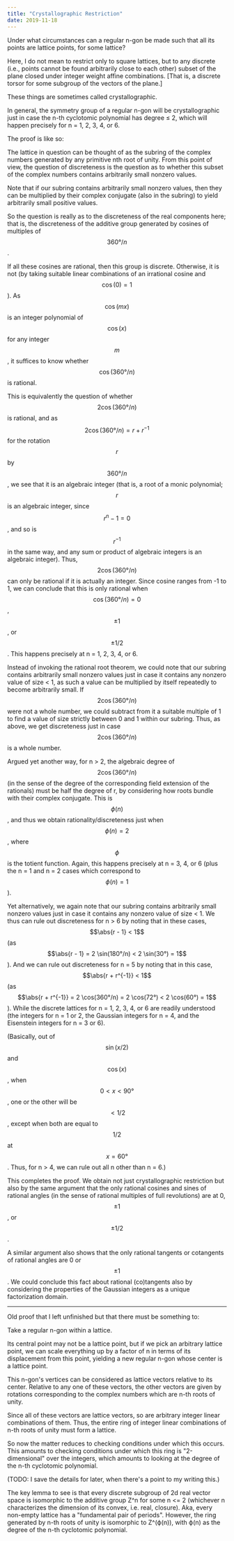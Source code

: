 ```yaml
---
title: "Crystallographic Restriction"
date: 2019-11-18
---
```

Under what circumstances can a regular n-gon be made such that all its points are lattice points, for some lattice?

Here, I do not mean to restrict only to square lattices, but to any discrete (i.e., points cannot be found arbitrarily close to each other) subset of the plane closed under integer weight affine combinations. \[That is, a discrete torsor for some subgroup of the vectors of the plane.\]

These things are sometimes called crystallographic.

In general, the symmetry group of a regular n-gon will be crystallographic just in case the n-th cyclotomic polynomial has degree ≤ 2, which will happen precisely for n = 1, 2, 3, 4, or 6.

The proof is like so: 

The lattice in question can be thought of as the subring of the complex numbers generated by any primitive nth root of unity. From this point of view, the question of discreteness is the question as to whether this subset of the complex numbers contains arbitrarily small nonzero values.

Note that if our subring contains arbitrarily small nonzero values, then they can be multiplied by their complex conjugate (also in the subring) to yield arbitrarily small positive values.

So the question is really as to the discreteness of the real components here; that is, the discreteness of the additive group generated by cosines of multiples of $$360°/n$$.

If all these cosines are rational, then this group is discrete. Otherwise, it is not (by taking suitable linear combinations of an irrational cosine and $$\cos(0) = 1$$). As $$\cos(mx)$$ is an integer polynomial of $$\cos(x)$$ for any integer $$m$$, it suffices to know whether $$\cos(360°/n)$$ is rational.

This is equivalently the question of whether $$2 \cos(360°/n)$$ is rational, and as $$2 \cos(360°/n) = r + r^{-1}$$ for the rotation $$r$$ by $$360°/n$$, we see that it is an algebraic integer (that is, a root of a monic polynomial; $$r$$ is an algebraic integer, since $$r^n - 1 = 0$$, and so is $$r^{-1}$$ in the same way, and any sum or product of algebraic integers is an algebraic integer). Thus, $$2 \cos(360°/n)$$ can only be rational if it is actually an integer. Since cosine ranges from -1 to 1, we can conclude that this is only rational when $$\cos(360°/n) = 0$$, $$\pm 1$$, or $$\pm 1/2$$. This happens precisely at n = 1, 2, 3, 4, or 6.

Instead of invoking the rational root theorem, we could note that our subring contains arbitrarily small nonzero values just in case it contains any nonzero value of size < 1, as such a value can be multiplied by itself repeatedly to become arbitrarily small. If $$2 \cos(360°/n)$$ were not a whole number, we could subtract from it a suitable multiple of 1 to find a value of size strictly between 0 and 1 within our subring. Thus, as above, we get discreteness just in case $$2 \cos(360°/n)$$ is a whole number.

Argued yet another way, for n > 2, the algebraic degree of $$2 \cos(360°/n)$$ (in the sense of the degree of the corresponding field extension of the rationals) must be half the degree of r, by considering how roots bundle with their complex conjugate. This is $$\phi(n)$$, and thus we obtain rationality/discreteness just when $$\phi(n) = 2$$, where $$\phi$$ is the totient function. Again, this happens precisely at n = 3, 4, or 6 (plus the n = 1 and n = 2 cases which correspond to $$\phi(n) = 1$$).

Yet alternatively, we again note that our subring contains arbitrarily small nonzero values just in case it contains any nonzero value of size < 1. We thus can rule out discreteness for n > 6 by noting that in these cases, $$\abs{r - 1} < 1$$ (as $$\abs{r - 1} = 2 \sin(180°/n) < 2 \sin(30°) = 1$$). And we can rule out discreteness for n = 5 by noting that in this case, $$\abs{r + r^{-1}} < 1$$ (as $$\abs{r + r^{-1}} = 2 \cos(360°/n) = 2 \cos(72°) < 2 \cos(60°) = 1$$). While the discrete lattices for n = 1, 2, 3, 4, or 6 are readily understood (the integers for n = 1 or 2, the Gaussian integers for n = 4, and the Eisenstein integers for n = 3 or 6).

(Basically, out of $$\sin(x/2)$$ and $$\cos(x)$$, when $$0 < x < 90°$$, one or the other will be $$< 1/2$$, except when both are equal to $$1/2$$ at $$x = 60°$$. Thus, for n > 4, we can rule out all n other than n = 6.)

This completes the proof. We obtain not just crystallographic restriction but also by the same argument that the only rational cosines and sines of rational angles (in the sense of rational multiples of full revolutions) are at 0, $$\pm 1$$, or $$\pm 1/2$$.

A similar argument also shows that the only rational tangents or cotangents of rational angles are 0 or $$\pm 1$$. We could conclude this fact about rational (co)tangents also by considering the properties of the Gaussian integers as a unique factorization domain.


****
Old proof that I left unfinished but that there must be something to:

Take a regular n-gon within a lattice.

Its central point may not be a lattice point, but if we pick an arbitrary lattice point, we can scale everything up by a factor of n in terms of its displacement from this point, yielding a new regular n-gon whose center is a lattice point.

This n-gon's vertices can be considered as lattice vectors relative to its center. Relative to any one of these vectors, the other vectors are given by rotations corresponding to the complex numbers which are n-th roots of unity.

Since all of these vectors are lattice vectors, so are arbitrary integer linear combinations of them. Thus, the entire ring of integer linear combinations of n-th roots of unity must form a lattice.

So now the matter reduces to checking conditions under which this occurs. This amounts to checking conditions under which this ring is "2-dimensional" over the integers, which amounts to looking at the degree of the n-th cyclotomic polynomial.

(TODO: I save the details for later, when there's a point to my writing this.)

The key lemma to see is that every discrete subgroup of 2d real vector space is isomorphic to the additive group Z^n for some n <= 2 (whichever n characterizes the dimension of its convex, i.e. real, closure). Aka, every non-empty lattice has a "fundamental pair of periods". However, the ring generated by n-th roots of unity is isomorphic to Z^(ϕ(n)), with ϕ(n) as the degree of the n-th cyclotomic polynomial.